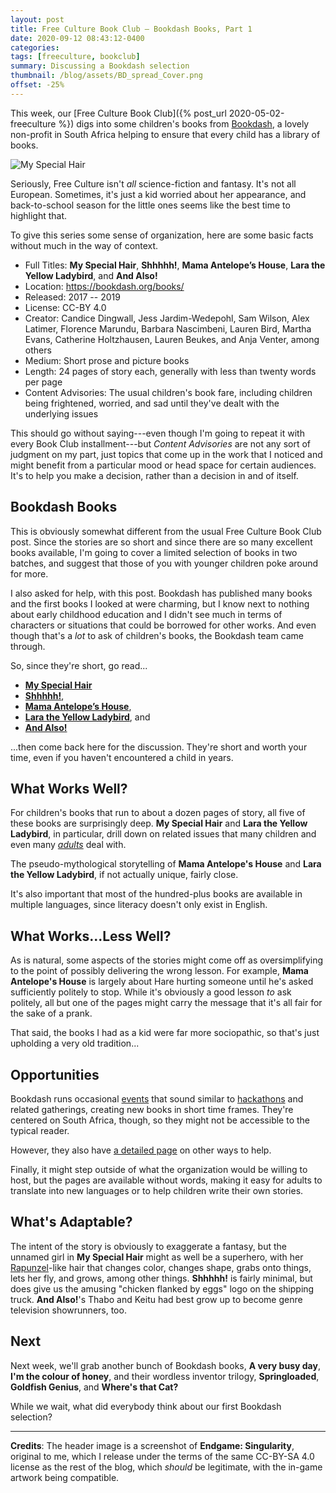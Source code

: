 ```yaml
---
layout: post
title: Free Culture Book Club — Bookdash Books, Part 1
date: 2020-09-12 08:43:12-0400
categories:
tags: [freeculture, bookclub]
summary: Discussing a Bookdash selection
thumbnail: /blog/assets/BD_spread_Cover.png
offset: -25%
---
```


This week, our [Free Culture Book Club]({% post_url 2020-05-02-freeculture %}) digs into some children's books from [Bookdash](https://bookdash.org/), a lovely non-profit in South Africa helping to ensure that every child has a library of books.

![My Special Hair](/blog/assets/BD_spread_Cover.png "My Special Hair's Cover")

Seriously, Free Culture isn't *all* science-fiction and fantasy.  It's not all European.  Sometimes, it's just a kid worried about her appearance, and back-to-school season for the little ones seems like the best time to highlight that.

To give this series some sense of organization, here are some basic facts without much in the way of context.

 * Full Titles:  **My Special Hair**, **Shhhhh!**, **Mama Antelope’s House**, **Lara the Yellow Ladybird**, and **And Also!**
 * Location:  <https://bookdash.org/books/>
 * Released:  2017 -- 2019
 * License:  CC-BY 4.0
 * Creator:  Candice Dingwall, Jess Jardim-Wedepohl, Sam Wilson, Alex Latimer, Florence Marundu, Barbara Nascimbeni, Lauren Bird, Martha Evans, Catherine Holtzhausen, Lauren Beukes, and Anja Venter, among others
 * Medium:  Short prose and picture books
 * Length:  24 pages of story each, generally with less than twenty words per page
 * Content Advisories:  The usual children's book fare, including children being frightened, worried, and sad until they've dealt with the underlying issues

This should go without saying---even though I'm going to repeat it with every Book Club installment---but *Content Advisories* are not any sort of judgment on my part, just topics that come up in the work that I noticed and might benefit from a particular mood or head space for certain audiences.  It's to help you make a decision, rather than a decision in and of itself.

## Bookdash Books

This is obviously somewhat different from the usual Free Culture Book Club post.  Since the stories are so short and since there are so many excellent books available, I'm going to cover a limited selection of books in two batches, and suggest that those of you with younger children poke around for more.

I also asked for help, with this post.  Bookdash has published many books and the first books I looked at were charming, but I know next to nothing about early childhood education and I didn't see much in terms of characters or situations that could be borrowed for other works.  And even though that's a *lot* to ask of children's books, the Bookdash team came through.

So, since they're short, go read...

 * [**My Special Hair**](https://bookdash.org/books/special-hair-renate-van-rensburg-jess-jardim-wedepohl-candice-dingwall/)
 * [**Shhhhh!**](https://bookdash.org/books/shhhhh-by-alex-latimer-anita-van-der-merwe-sam-wilson/),
 * [**Mama Antelope’s House**](https://bookdash.org/books/mama-antelopes-house/),
 * [**Lara the Yellow Ladybird**](https://bookdash.org/books/yellow-ladybird-martha-evans-catherine-holtzhausen-nadene-kriel/), and
 * [**And Also!**](https://bookdash.org/books/also-anja-venter-nkosingiphile-mazibuko-lauren-beukes/)

...then come back here for the discussion.  They're short and worth your time, even if you haven't encountered a child in years.

## What Works Well?

For children's books that run to about a dozen pages of story, all five of these books are surprisingly deep.  **My Special Hair** and **Lara the Yellow Ladybird**, in particular, drill down on related issues that many children and even many [*adults*](https://www.futurity.org/natural-hair-black-women-jobs-2424922/) deal with.

The pseudo-mythological storytelling of **Mama Antelope's House** and **Lara the Yellow Ladybird**, if not actually unique, fairly close.

It's also important that most of the hundred-plus books are available in multiple languages, since literacy doesn't only exist in English.

## What Works...Less Well?

As is natural, some aspects of the stories might come off as oversimplifying to the point of possibly delivering the wrong lesson.  For example, **Mama Antelope's House** is largely about Hare hurting someone until he's asked sufficiently politely to stop.  While it's obviously a good lesson *to* ask politely, all but one of the pages might carry the message that it's all fair for the sake of a prank.

That said, the books I had as a kid were far more sociopathic, so that's just upholding a very old tradition...

## Opportunities

Bookdash runs occasional [events](https://bookdash.org/book-dash-events) that sound similar to [hackathons](https://en.wikipedia.org/wiki/Hackathon) and related gatherings, creating new books in short time frames.  They're centered on South Africa, though, so they might not be accessible to the typical reader.

However, they also have [a detailed page](https://bookdash.org/what-we-do/get-involved/) on other ways to help.

Finally, it might step outside of what the organization would be willing to host, but the pages are available without words, making it easy for adults to translate into new languages or to help children write their own stories.

## What's Adaptable?

The intent of the story is obviously to exaggerate a fantasy, but the unnamed girl in **My Special Hair** might as well be a superhero, with her [Rapunzel](https://en.wikipedia.org/wiki/Rapunzel)-like hair that changes color, changes shape, grabs onto things, lets her fly, and grows, among other things.  **Shhhhh!** is fairly minimal, but does give us the amusing "chicken flanked by eggs" logo on the shipping truck.  **And Also!**'s Thabo and Keitu had best grow up to become genre television showrunners, too.

## Next

Next week, we'll grab another bunch of Bookdash books, **A very busy day**, **I'm the colour of honey**, and their wordless inventor trilogy, **Springloaded**, **Goldfish Genius**, and **Where's that Cat?**

While we wait, what did everybody think about our first Bookdash selection?

* * *

**Credits**:  The header image is a screenshot of **Endgame: Singularity**, original to me, which I release under the terms of the same CC-BY-SA 4.0 license as the rest of the blog, which *should* be legitimate, with the in-game artwork being compatible.
